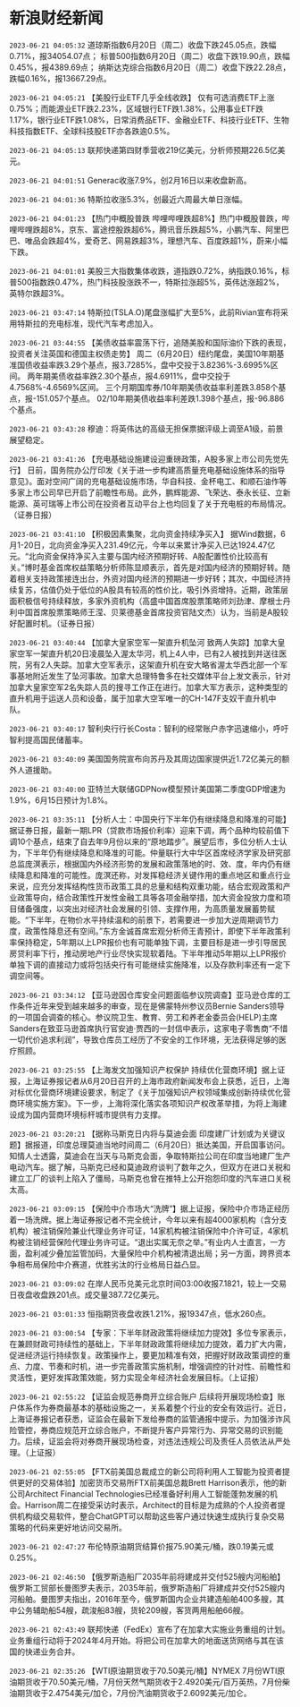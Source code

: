 # 新浪财经新闻
`2023-06-21 04:05:32`   道琼斯指数6月20日（周二）收盘下跌245.05点，跌幅0.71%，报34054.07点；
标普500指数6月20日（周二）收盘下跌19.90点，跌幅0.45%，报4389.69点；
纳斯达克综合指数6月20日（周二）收盘下跌22.28点，跌幅0.16%，报13667.29点。

`2023-06-21 04:05:21` 【美股行业ETF几乎全线收跌】 仅有可选消费ETF上涨0.75%；而能源业ETF跌2.23%，区域银行ETF跌1.38%，公用事业ETF跌1.17%，银行业ETF跌1.08%，日常消费品ETF、金融业ETF、科技行业ETF、生物科技指数ETF、全球科技股ETF亦各跌逾0.5%。

`2023-06-21 04:05:13` 联邦快递第四财季营收219亿美元，分析师预期226.5亿美元。

`2023-06-21 04:01:51` Generac收涨7.9%，创2月16日以来收盘新高。

`2023-06-21 04:01:36` 特斯拉收涨5.3%，创最近六周最大单日涨幅。

`2023-06-21 04:01:23` 【热门中概股普跌 哔哩哔哩跌超8%】热门中概股普跌，哔哩哔哩跌超8%，京东、富途控股跌超6%，腾讯音乐跌超5%，小鹏汽车、阿里巴巴、唯品会跌超4%，爱奇艺、网易跌超3%，理想汽车、百度跌超1%，蔚来小幅下跌。

`2023-06-21 04:01:01` 美股三大指数集体收跌，道指跌0.72%，纳指跌0.16%，标普500指数跌0.47%，热门科技股涨跌不一，特斯拉涨超5%，英伟达涨超2%，英特尔跌超3%。

`2023-06-21 03:47:14` 特斯拉(TSLA.O)尾盘涨幅扩大至5%，此前Rivian宣布将采用特斯拉的充电标准，现代汽车考虑加入。

`2023-06-21 03:44:55` 【美债收益率震荡下行，追随美股和国际油价下跌的表现，投资者关注英国和德国主权债走势】
周二（6月20日）纽约尾盘，美国10年期基准国债收益率跌3.29个基点，报3.7285%，盘中交投于3.8236%-3.6995%区间。
两年期美债收益率跌2.30个基点，报4.6911%，盘中交投于4.7568%-4.6569%区间。
三个月期国库券/10年期美债收益率利差跌3.858个基点，报-151.057个基点。
02/10年期美债收益率利差跌1.398个基点，报-96.886个基点。

`2023-06-21 03:43:28` 穆迪：将英伟达的高级无担保票据评级上调至A1级，前景展望稳定。

`2023-06-21 03:41:26` 【充电基础设施建设迎重磅政策，A股多家上市公司先觉先行】 日前，国务院办公厅印发《关于进一步构建高质量充电基础设施体系的指导意见》。面对空间广阔的充电基础设施市场，华自科技、金杯电工、和顺石油作等多家上市公司早已开启了前瞻性布局。此外，鹏辉能源、飞荣达、泰永长征、立新能源、英可瑞等上市公司在投资者互动平台上也均回复了关于充电桩的布局情况。（证券日报）

`2023-06-21 03:41:10` 【积极因素集聚，北向资金持续净买入】 据Wind数据，6月1-20日，北向资金净买入231.49亿元，今年以来累计净买入已达1924.47亿元。“北向资金保持净买入主要与国内经济预期好转、A股配置性价比较高有关。”博时基金首席权益策略分析师陈显顺表示，首先是对国内经济的预期好转。随着相关支持政策接连出台，外资对国内经济的预期进一步好转；其次，中国经济持续复苏，估值仍处于低位的A股具有较高的性价比，吸引外资增持。近期，政策层面积极信号持续释放，多家外资机构（高盛中国首席股票策略师刘劲津、摩根士丹利中国首席股票策略师王滢、贝莱德基金首席投资官陆文杰）认为，当前是A股较好配置时机。（证券日报）

`2023-06-21 03:40:44` 【加拿大皇家空军一架直升机坠河 致两人失踪】加拿大皇家空军一架直升机20日凌晨坠入渥太华河，机上4人中，已有2人被找到并送往医院，另有2人失踪。加拿大空军表示，这架直升机在安大略省渥太华西北部一个军事基地附近发生了坠河事故。加拿大总理特鲁多在社交媒体平台上发文表示，针对加拿大皇家空军2名失踪人员的搜寻工作正在进行。加拿大军方表示，这种类型的直升机用于运送人员和设备，属于加拿大空军唯一的CH-147F支奴干直升机中队。

`2023-06-21 03:40:17` 智利央行行长Costa：智利的经常账户赤字迅速缩小，呼吁智利提高国民储蓄率。

`2023-06-21 03:40:09` 美国国务院宣布向苏丹及其周边国家提供近1.72亿美元的额外人道援助。

`2023-06-21 03:40:00` 亚特兰大联储GDPNow模型预计美国第二季度GDP增速为1.9%，6月15日预计为1.8%。

`2023-06-21 03:35:11` 【分析人士：中国央行下半年仍有继续降息和降准的可能】 据证券日报，最新一期LPR（贷款市场报价利率）迎来下调，两个品种均较前值下调10个基点，结束了自去年9月份以来的“原地踏步”。展望后市，多位分析人士认为，下半年仍有继续降息和降准的可能。仲量联行大中华区首席经济学家及研究部总监庞溟表示，根据国内外经济形势的发展和政策落地的时、效、度，年内仍有继续降息和降准的可能性。庞溟还称，对发挥稳经济关键作用的重点地区和重点行业来说，应充分发挥结构性货币政策工具的总量和结构双重功能，结合宏观政策和产业政策导向，结合政策性开发性金融工具等各项金融举措，加大资金投放力度和项目储备强度，以突出对经济社会发展的引领、支撑作用，为高质量发展蓄势赋能。“下半年，在物价水平持续温和的前景下，若需要进一步加大逆周期调节力度，政策性降息还有空间。”东方金诚首席宏观分析师王青预计，即使下半年政策利率保持稳定，5年期以上LPR报价也有可能单独下调，主要目标是进一步引导居民房贷利率下行，推动房地产行业尽快实现软着陆。下半年推动5年期以上LPR报价单独下调的直接动力或将包括央行有可能继续实施降准，以及存款利率还有一定下调空间等。

`2023-06-21 03:34:12` 【亚马逊因仓库安全问题面临参议院调查】亚马逊仓库的工作条件近年来受到越来越多的审查，现在是佛蒙特州参议员Bernie Sanders领导的一项国会调查的核心。参议院卫生、教育、劳工和养老金委员会(HELP)主席Sanders在致亚马逊首席执行官安迪·贾西的一封信中表示，这家电子零售商“不惜一切代价追求利润”，导致仓库员工经历了不安全的工作环境，无法获得足够的医疗照顾。

`2023-06-21 03:25:55` 【上海发文加强知识产权保护 持续优化营商环境】据上证报，上海证券报记者从6月20日召开的上海市政府新闻发布会上获悉，近日，上海对标优化营商环境建设要求，制定了《关于加强知识产权领域集成创新持续优化营商环境实施方案》。下一步，上海将深化落实各项知识产权改革举措，为将上海建设成为国内营商环境标杆城市提供有力支撑。

`2023-06-21 03:20:21` 【据称马斯克日内将与莫迪会面 印度建厂计划或为关键议题】据报道，印度总理莫迪当地时间周二（6月20日）抵达美国，开启国事访问。知情人士透露，莫迪会在当天与马斯克会面，争取特斯拉公司在印度当地建厂生产电动汽车。据了解，马斯克已经和莫迪政府谈判了数年之久，但双方在进口关税和建立工厂的谈判上陷入了僵局，马斯克也曾在推特上公开抱怨印度的汽车进口关税太高。

`2023-06-21 03:09:15` 【保险中介市场大“洗牌”】据上证报，保险中介市场正经历着一场洗牌。据上海证券报记者不完全统计，今年以来有超4000家机构（含分支机构）被注销保险兼业代理业务许可证，14家机构被注销保险中介许可证，4家机构被注销经营保险代理业务许可证。“退出实属无奈之举。”有业内人士直言，一方面，盈利减少叠加监管加码，大量保险中介机构被清退出局；另一方面，跨界资本争相布局保险中介赛道，优胜劣汰的行业格局日益凸显。

`2023-06-21 03:09:02` 在岸人民币兑美元北京时间03:00收报7.1821，较上一交易日夜盘收盘跌201点。成交量387.72亿美元。

`2023-06-21 03:01:33` 恒指期货夜盘收跌1.21%，报19347点，低水260点。

`2023-06-21 03:00:54` 【专家：下半年财政政策将继续加力提效】多位专家表示，在兼顾财政可持续性的基础上，下半年财政政策将继续加力提效，着力扩大内需，促进经济运行持续恢复。政策操作上，要更加精准有效，把握好财政政策调控的重点、力度、节奏和时机，进一步完善政策实施机制，增强调控的针对性、前瞻性和灵活性，更好发挥政策效能，努力实现全年经济社会发展目标。（上证报）

`2023-06-21 02:55:22` 【证监会规范券商开立综合账户 后续将开展现场检查】账户体系作为券商最基本的基础设施之一，关系着整个行业的安全有效运行。近日，上海证券报记者获悉，证监会在最新下发给券商的监管通报中提示，为加强涉诈风险管控，券商应规范开立综合账户，不断提升客户异常行为、异常交易的识别能力。后续，证监会将对券商开展现场检查，对违法违规公司及责任人员依法从严处理。（上证报）

`2023-06-21 02:55:05` 【FTX前美国总裁成立的新公司将利用人工智能为投资者提供更好的交易体验】加密货币交易所FTX前美国总裁Brett Harrison表示，他的新公司Architect Financial Technologies已经准备好利用人工智能蓬勃发展的机会。Harrison周二在接受采访时表示，Architect的目标是为成熟的个人投资者提供机构级交易软件，整合ChatGPT可以帮助这些客户通过快速生成执行复杂交易策略的代码来更好地访问交易所。

`2023-06-21 02:47:27` 布伦特原油期货结算价报75.90美元/桶，跌0.19美元或0.25%。

`2023-06-21 02:46:50` 【俄罗斯造船厂2035年前将建成并交付525艘内河船舶】俄罗斯工贸部长曼图罗夫表示，2035年前，俄罗斯造船厂将建成并交付525艘内河船舶。曼图罗夫指出，2016年至今，俄罗斯国内企业共建造船舶400多艘，其中公务辅助船54艘，疏浚船83艘，货轮209艘，客货两用船舶66艘。

`2023-06-21 02:43:49` 联邦快递（FedEx）宣布了在加拿大实施业务重组的计划。业务重组行动将于2024年4月开始。将把公司在加拿大的地面送货网络与其在该国的快递业务合并。

`2023-06-21 02:35:26` 【WTI原油期货收于70.50美元/桶】NYMEX 7月份WTI原油期货收于70.50美元/桶，7月份天然气期货收于2.4920美元/百万英热，7月份柴油期货收于2.4754美元/加仑，7月份汽油期货收于2.6092美元/加仑。

